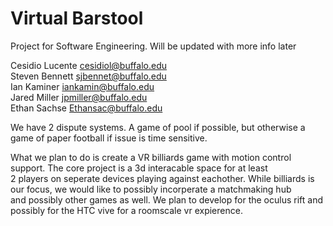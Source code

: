 # Virtual Barstool
Project for Software Engineering. Will be updated with more info later


Cesidio Lucente cesidiol@buffalo.edu  
Steven Bennett sjbennet@buffalo.edu  
Ian Kaminer iankamin@buffalo.edu  
Jared Miller jpmiller@buffalo.edu  
Ethan Sachse Ethansac@buffalo.edu  

We have 2 dispute systems. A game of pool if possible, but otherwise a game of paper football if issue is time sensitive.

What we plan to do is create a VR billiards game with motion control support. The core project is a 3d interacable space for at least  
2 players on seperate devices playing against eachother. While billiards is our focus, we would like to possibly incorperate a matchmaking hub   
and possibly other games as well. We plan to develop for the oculus rift and possibly for the HTC vive for a roomscale vr expierence.   

